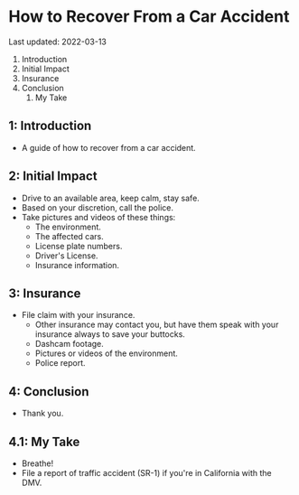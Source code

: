 # How to Recover From a Car Accident

Last updated: 2022-03-13

1. Introduction
2. Initial Impact
3. Insurance
4. Conclusion
   1. My Take

## 1: Introduction

- A guide of how to recover from a car accident.

## 2: Initial Impact

- Drive to an available area, keep calm, stay safe.
- Based on your discretion, call the police.
- Take pictures and videos of these things:
  - The environment.
  - The affected cars.
  - License plate numbers.
  - Driver's License.
  - Insurance information.

## 3: Insurance

- File claim with your insurance.
  - Other insurance may contact you, but have them speak with your insurance always to save your buttocks.
  - Dashcam footage.
  - Pictures or videos of the environment.
  - Police report.

## 4: Conclusion

- Thank you.

## 4.1: My Take

- Breathe!
- File a report of traffic accident (SR-1) if you're in California with the DMV.
